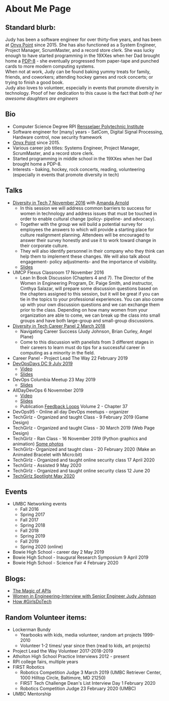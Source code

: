 # About Me Page

## Standard blurb:
Judy has been a software engineer for over thirty-five years, and has been at [Onyx Point](https://www.onyxpoint.com/) since 2015. 
She has also functioned as a System Engineer, Project Manager, ScrumMaster, and a record store clerk. 
She was lucky enough to have started programming in the 19XXes when her Dad brought home a [PDP-8](https://en.wikipedia.org/wiki/PDP-8) - she eventually progressed from paper-tape and punched cards to more modern computing systems.  
When not at work, Judy can be found baking yummy treats for family, friends, and coworkers; attending hockey games and rock concerts; or trying to finish a good book.  
Judy also loves to volunteer, especially in events that promote diversity in technology. 
Proof of her dedication to this cause is the fact that _both of her awesome daughters are engineers_



## Bio

* Computer Science Degree RPI [Rensselaer Polytechnic Institute](https://rpi.edu/)
* Software engineer for [many] years - SatCom, Digital Signal Processing, Hardware control, now security framework
* [Onyx Point](https://www.onyxpoint.com/) since 2015. 
* Various career job titles: Systems Engineer, Project Manager, ScrumMaster, and a record store clerk. 
* Started programming in middle school in the 19XXes when her Dad brought home a PDP-8.
* Interests - baking, hockey, rock concerts, reading, volunteering (especially in events that promote diversity in tech)

## Talks
* [Diversity in Tech 7 November 2016](https://inclusion.cs.umd.edu/events/diversity/2016#collapse-2-15) with [Amanda Arnold](https://github.com/MandyPoppins)
  * In this session we will address common barriers to success for women in technology and address issues that must be touched in order to enable cultural change (policy- pipeline- and advocacy).
  * Together with the group we will build a potential survey for employees the answers to which will provide a starting place for culture realignment planning. Attendees will be encouraged to answer their survey honestly and use it to work toward change in their corporate culture.
  * They will also identify personnel in their company who they think can help them to implement these changes. We will also talk about engagement- policy adjustments- and the importance of visibility.
  * [Slides](https://github.com/judyj/Diversity-In-Tech/blob/master/Lead%20the%20Charge.pdf)
* UMCP Flexus Classroom  17 November 2016
  * Lean In Book Discussion (Chapters 4 and 7). The Director of the Women in Engineering Program, Dr. Paige Smith, and instructor, Cinthya Salazar, will prepare some discussion questions based on the chapters assigned to this session, but it will be great if you can tie in the topics to your professional experiences. You can also come up with your own discussion questions and we can exchange them prior to the class. Depending on how many women from your organization are able to come, we can break up the class into small groups and have both large-group and small-group discussions.
* [Diversity in Tech Career Panel 2 March 2018](https://inclusion.cs.umd.edu/events/diversity/2018)
  * Navigating Career Success (Judy Johnson, Brian Curley, Angel Plane)
  * Come to this discussion with panelists from 3 different stages in their careers to learn must do tips for a successful career in computing as a minority in the field.
* Career Panel - Project Lead The Way 22 February 2019
* [DevOpsDays DC 9 July 2019](https://devopsdaysdc2019.busyconf.com/schedule#activity_5cc39ad2426e88c873000008) 
  * [Video](https://youtu.be/cLVzFQNCFtE)  
  * [Slides](https://drive.google.com/file/d/1CDy-y0zVWiznCXEwCDvXYodQ96_-OAeR/view?usp=sharing) 
* DevOps Columbia Meetup 23 May 2019
  * [Slides](https://drive.google.com/file/d/0B3VjMpptCFN1VDhLODJHemJtWExfN1U0NmpKX2hMNkQyQVZB/view?usp=sharing) 
* AllDayDevOps 6 Novemnber 2019
  * [Video](https://play.vidyard.com/RzYqzdF82cwPFavqPwmihH)
  * [Slides](https://www.slideshare.net/judyfinkjohnson/the-science-of-compliance-early-code-to-secure-your-node)
  * Publication [Feedback Loops](https://www.amazon.com/Feedback-Loops-Voices-All-DevOps/dp/B0892HNXKV/) Volume 2 - Chapter 37  
* DevOps95 - Online all day DevOps meetups - organizer 
* TechGirlz - Organized and taught Class - 9 February 2019 (Game Design)
* TechGirlz - Organized and taught Class - 30 March 2019 (Web Page Design)
* TechGirlz  - Ran Class - 16 November 2019 (Python graphics and animation) [Some photos](https://twitter.com/miz_j/status/1195793150670979073?s=20) 
* TechGirlz- Organized and taught class - 20 February 2020 (Make an Animated Bracelet with Micro:bit)
* TechGirlz - Organized and taught online security class 17 April 2020
* TechGirlz - Assisted 9 May 2020
* TechGirlz - Organized and taught online security class 12 June 20
* [TechGirlz Spotlight May 2020](https://www.techgirlz.org/volunteer-spotlight-judy-johnson/)


## Events
* UMBC Networking events
  * Fall 2016 
  * Spring 2017
  * Fall 2017
  * Spring 2018
  * Fall 2018
  * Spring 2019
  * Fall 2019
  * Spring 2020 (online)
* Bowie High School - career day 2 May 2019
* Bowie High School - Inaugural Research Symposium 9 April 2019
* Bowie High School - Science Fair 4 February 2020


## Blogs:
* [The Magic of APIs](https://www.onyxpoint.com/blog/magic-of-apis/)
* [Women in Engineering-Interview with Senior Engineer Judy Johnson](https://www.onyxpoint.com/blog/women-in-engineering-interview-judy/)
* [How #GirlsDoTech](https://www.onyxpoint.com/blog/howgirlsdotech/)


## Random Volunteer items:
* Lockerman Bundy
  * Yearbooks with kids, media volunteer, random art projects 1999-2010
  * Volunteer 1-2 times/ year since then (read to kids, art projects)
* Project Lead the Way Volunteer 2017-2018-2019
* Atholton High School Practice Interviews 2012 - present
* RPI college fairs, multiple years
* FIRST Robotics
  * Robotics Competition Judge 3 March 2019 (UMBC Retriever Center, 1000 Hilltop Circle, Baltimore, MD 21250)
  * FIRST Tech Challenge Dean's List Interview Day 1 February 2020
  * Robotics Competition Judge 23 February 2020 (UMBC)
* UMBC Mentorship

